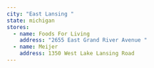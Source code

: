 ```yaml
---
city: "East Lansing "
state: michigan
stores:
  - name: Foods For Living
    address: "2655 East Grand River Avenue "
  - name: Meijer
    address: 1350 West Lake Lansing Road
---
```

